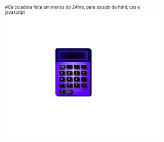 #Calculadora feita em menos de 24hrs, para estudo de html, css e javascript
![](https://github.com/Guilherme-Kraemer/Estudo/blob/main/Ideias/Projetos/Calculadora%20Html/ezgif.com-animated-gif-maker.gif)
